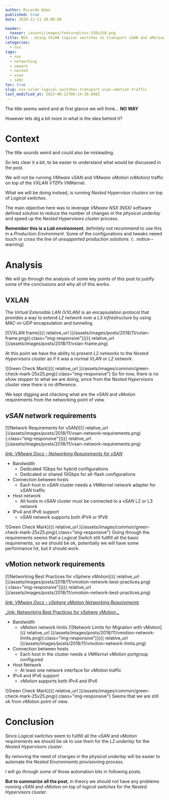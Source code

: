 ```yaml
---
author: Ricardo Adao
published: true
date: 2018-11-11 20:00:00

header:
  teaser: /assets/images/featured/nsx-150x150.png
title: NSX - Using VXLAN logical switches to transport vSAN and vMotion traffic
categories:
  - nsx
tags:
  - nsx
  - networking
  - vmware
  - nested
  - vsan
  - sddc
toc: true
slug: nsx-vxlan-logical-switches-transport-vsan-vmotion-traffic
last_modified_at: 2023-06-21T08:14:39.808Z
---
```

The title seems weird and at first glance we will think... **NO WAY**

However lets dig a bit more in what is the idea behind it?

# Context

The title sounds weird and could also be misleading.

So lets clear it a bit, to be easier to understand what would be discussed in the post.

We will not be running _VMware vSAN_ and _VMware vMotion (vMotion)_ traffic on top of the _VXLAN VTEPs_ VMKernel.

What we will be doing instead, is running _Nested Hypervisor clusters_ on top of _Logical switches_.

The main objective here was to leverage _VMware NSX (NSX)_ software defined solution to reduce the number of changes in the _physical underlay_ and speed up the _Nested Hypervisors cluster_ process.

**Remember this is a _Lab environment_**, definitely not recommend to use this in a _Production Environment_. Some of the configurations and tweaks neeed touch or cross the line of _unsupported production solutions_.
{: .notice--warning}

# Analysis

We will go through the analysis of some key points of this post to justify some of the conclusions and why all of this works.

## VXLAN

The _Virtual Extensible LAN (VXLAN)_ is an encapsulation protocol that provides a way to extend _L2 network_ over a _L3 infrastructure_ by using _MAC-in-UDP_ encapsulation and tunneling.

[![VXLAN frame]({{ relative_url }}/assets/images/posts/2018/11/vxlan-frame.png){:class="img-responsive"}]({{ relative_url }}/assets/images/posts/2018/11/vxlan-frame.png)

At this point we have the ability to present _L2 networks_ to the _Nested Hypervisors cluster_ as if it was a normal _VLAN_ or _L2 network_.

![Green Check Mark]({{ relative_url }}/assets/images/common/green-check-mark-25x25.png){:class="img-responsive"} So for now, there is no _show stopper_ to what we are doing, since from the _Nested Hypervisors cluster_ view there is no difference.

We kept digging and checking what are the _vSAN_ and _vMotion_ requirements from the networking point of view.

## _vSAN_ network requirements

[![Network Requirements for vSAN]({{ relative_url }}/assets/images/posts/2018/11/vsan-network-requirements.png){:class="img-responsive"}]({{ relative_url }}/assets/images/posts/2018/11/vsan-network-requirements.png)

[_link: VMware Docs - Networking Requirements for vSAN_](https://docs.vmware.com/en/VMware-vSphere/6.7/com.vmware.vsphere.vsan-planning.doc/GUID-AFF133BC-F4B6-4753-815F-20D3D752D898.html)

* Bandwidth
  * Dedicated 1Gbps for hybrid configurations
  * Dedicated or shared 10Gbps for all-flash configurations
* Connection between hosts
  * Each host in _vSAN_ cluster needs a VMKernel network adapter for _vSAN_ traffic
* Host network
  * All hosts in _vSAN_ cluster must be connected to a _vSAN_ L2 or L3 network
* IPv4 and IPv6 support
  * _vSAN_ network supports both IPV4 or IPV6

![Green Check Mark]({{ relative_url }}/assets/images/common/green-check-mark-25x25.png){:class="img-responsive"} Going through the requirements seems that a _Logical Switch_ still fullfill all the basic requirements, so we should be ok, potentially we will have some performance hit, but it should work.

## vMotion network requirements

[![Networking Best Practices for vSphere vMotion]({{ relative_url }}/assets/images/posts/2018/11/vmotion-network-best-practices.png){:class="img-responsive"}]({{ relative_url }}/assets/images/posts/2018/11/vmotion-network-best-practices.png)

[_link: VMware Docs - vSphere vMotion Networking Requirements_](https://docs.vmware.com/en/VMware-vSphere/6.5/com.vmware.vsphere.vcenterhost.doc/GUID-3B41119A-1276-404B-8BFB-A32409052449.html)

[_link: Networking Best Practices for vSphere vMotion _](https://docs.vmware.com/en/VMware-vSphere/6.5/com.vmware.vsphere.vcenterhost.doc/GUID-7DAD15D4-7F41-4913-9F16-567289E22977.html)

* Bandwidth
  * _vMotion_ network limits
  [![Network Limits for Migration with vMotion]({{ relative_url }}/assets/images/posts/2018/11/vmotion-network-limits.png){:class="img-responsive"}]({{ relative_url }}/assets/images/posts/2018/11/vmotion-network-limits.png)
* Connection between hosts
  * Each host in the cluster needs a _VMKernel vMotion_ portgroup configured
* Host Network
  * At least one network interface for _vMotion_ traffic
* IPv4 and IPv6 support
  * _vMotion_ supports both IPv4 and IPv6

![Green Check Mark]({{ relative_url }}/assets/images/common/green-check-mark-25x25.png){:class="img-responsive"} Seems that we are still ok from _vMotion_ point of view.

# Conclusion

Since _Logical switches_ seem to fullfill all the _vSAN_ and _vMotion_ requirements we should be ok to use them for the _L2 underlay_ for the _Nested Hypervisors cluster_.

By removing the need of changes in the _physical underlay_ will be easier to automate the _Nested Environments_ provisioning process.

I will go through some of those automation bits in following posts.

**But to summarize all the post**, in theory we should not have any problems running _vSAN_ and _vMotion_ on top of _logical switches_ for the _Nested Hypervisors cluster_.

